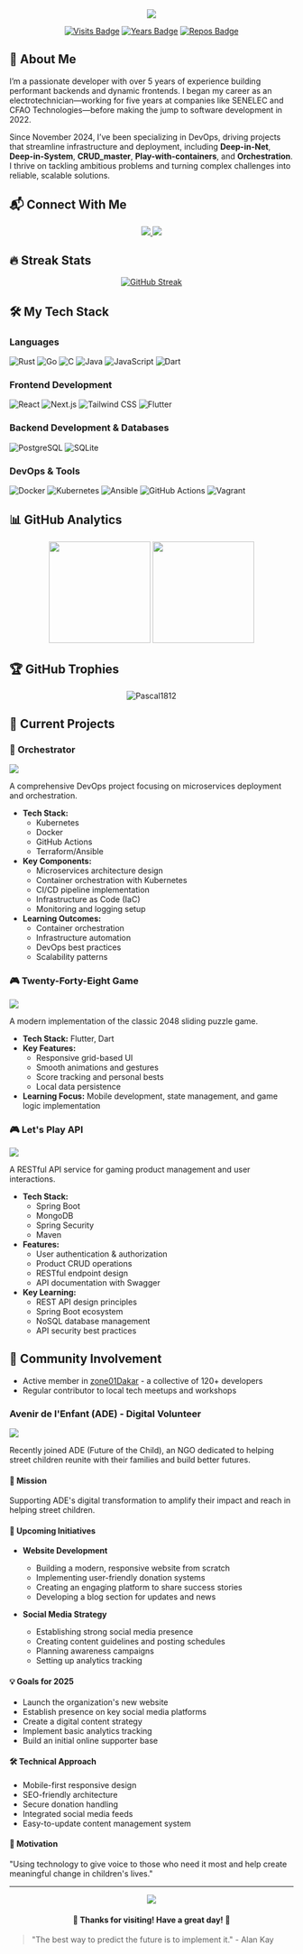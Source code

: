 <div align="center">
  <img src="https://readme-typing-svg.herokuapp.com/?lines=👋+Hi+there!+I'm+Alain+G.+OGOU; Data+ Analyst | Data Scientist Full-Stack+Developer;+Lover&center=true&width=380&height=50">

  [![Visits Badge](https://badges.pufler.dev/visits/Alainogou/Alainogou)](https://badges.pufler.dev)
  [![Years Badge](https://badges.pufler.dev/years/Pascal1812)](https://badges.pufler.dev)
  [![Repos Badge](https://badges.pufler.dev/repos/Pascal1812)](https://badges.pufler.dev)
</div>

## 💫 About Me

I’m a passionate developer with over 5 years of experience building performant backends and dynamic frontends. I began my career as an electrotechnician—working for five years at companies like SENELEC and CFAO Technologies—before making the jump to software development in 2022.

Since November 2024, I’ve been specializing in DevOps, driving projects that streamline infrastructure and deployment, including **Deep-in-Net**, **Deep-in-System**, **CRUD\_master**, **Play-with-containers**, and **Orchestration**. I thrive on tackling ambitious problems and turning complex challenges into reliable, scalable solutions.


## 📬 Connect With Me
<p align="center">
  <a href="https://www.linkedin.com/in/alain-gildas-ogou-08a432250/">
    <img src="https://img.shields.io/badge/-LinkedIn-0077B5?style=for-the-badge&logo=linkedin&logoColor=white"/>
  </a>

  <a href="mailto:alaingildas@gmail.com">
    <img src="https://img.shields.io/badge/-Email-D14836?style=for-the-badge&logo=gmail&logoColor=white"/>
  </a>
</p>

## 🔥 Streak Stats
<div align="center">

  [![GitHub Streak](https://streak-stats.demolab.com?user=Pascal1812&theme=highcontrast&mode=weekly)](https://git.io/streak-stats)

</div>

## 🛠️ My Tech Stack

### Languages
![Rust](https://img.shields.io/badge/-Rust-000000?style=for-the-badge&logo=rust&logoColor=white)
![Go](https://img.shields.io/badge/-Go-00ADD8?style=for-the-badge&logo=go&logoColor=white)
![C](https://img.shields.io/badge/-C-A8B9CC?style=for-the-badge&logo=c&logoColor=white)
![Java](https://img.shields.io/badge/-Java-007396?style=for-the-badge&logo=java&logoColor=white)
![JavaScript](https://img.shields.io/badge/-JavaScript-F7DF1E?style=for-the-badge&logo=javascript&logoColor=black)
![Dart](https://img.shields.io/badge/-Dart-0175C2?style=for-the-badge&logo=dart&logoColor=white)

### Frontend Development
![React](https://img.shields.io/badge/-React-61DAFB?style=for-the-badge&logo=react&logoColor=black)
![Next.js](https://img.shields.io/badge/-Next.js-000000?style=for-the-badge&logo=next.js&logoColor=white)
![Tailwind CSS](https://img.shields.io/badge/-Tailwind_CSS-38B2AC?style=for-the-badge&logo=tailwind-css&logoColor=white)
![Flutter](https://img.shields.io/badge/-Flutter-02569B?style=for-the-badge&logo=flutter&logoColor=white)

### Backend Development & Databases
![PostgreSQL](https://img.shields.io/badge/-PostgreSQL-336791?style=for-the-badge&logo=postgresql&logoColor=white)
![SQLite](https://img.shields.io/badge/-SQLite-003B57?style=for-the-badge&logo=sqlite&logoColor=white)

### DevOps & Tools
![Docker](https://img.shields.io/badge/-Docker-2496ED?style=for-the-badge&logo=docker&logoColor=white)
![Kubernetes](https://img.shields.io/badge/-Kubernetes-326CE5?style=for-the-badge&logo=kubernetes&logoColor=white)
![Ansible](https://img.shields.io/badge/-Ansible-EE0000?style=for-the-badge&logo=ansible&logoColor=white)
![GitHub Actions](https://img.shields.io/badge/-GitHub_Actions-2088FF?style=for-the-badge&logo=github-actions&logoColor=white)
![Vagrant](https://img.shields.io/badge/-Vagrant-1868F2?style=for-the-badge&logo=vagrant&logoColor=white)

## 📊 GitHub Analytics
<p align="center">
  <img height="180em" src="https://github-readme-stats.vercel.app/api?username=Pascal1812&show_icons=true&theme=radical"/>
  <img height="180em" src="https://github-readme-stats.vercel.app/api/top-langs/?username=Pascal1812&layout=compact&theme=radical"/>
</p>

## 🏆 GitHub Trophies
<p align="center">
  <img src="https://github-profile-trophy.vercel.app/?username=Pascal1812&theme=radical&no-frame=true&no-bg=true&margin-w=4" alt="Pascal1812" />
</p>

## 🚀 Current Projects

### 🔄 Orchestrator
<img src="https://img.shields.io/badge/Status-Active-green?style=for-the-badge&logo=kubernetes&logoColor=white"/>

A comprehensive DevOps project focusing on microservices deployment and orchestration.
- **Tech Stack:**
  - Kubernetes
  - Docker
  - GitHub Actions
  - Terraform/Ansible
- **Key Components:**
  - Microservices architecture design
  - Container orchestration with Kubernetes
  - CI/CD pipeline implementation
  - Infrastructure as Code (IaC)
  - Monitoring and logging setup
- **Learning Outcomes:**
  - Container orchestration
  - Infrastructure automation
  - DevOps best practices
  - Scalability patterns


### 🎮 Twenty-Forty-Eight Game
<img src="https://img.shields.io/badge/Status-In%20Progress-yellow?style=for-the-badge&logo=flutter&logoColor=white"/>

A modern implementation of the classic 2048 sliding puzzle game.
- **Tech Stack:** Flutter, Dart
- **Key Features:**
  - Responsive grid-based UI
  - Smooth animations and gestures
  - Score tracking and personal bests
  - Local data persistence
- **Learning Focus:** Mobile development, state management, and game logic implementation

### 🎮 Let's Play API
<img src="https://img.shields.io/badge/Status-Development-blue?style=for-the-badge&logo=spring&logoColor=white"/>

A RESTful API service for gaming product management and user interactions.
- **Tech Stack:**
  - Spring Boot
  - MongoDB
  - Spring Security
  - Maven
- **Features:**
  - User authentication & authorization
  - Product CRUD operations
  - RESTful endpoint design
  - API documentation with Swagger
- **Key Learning:**
  - REST API design principles
  - Spring Boot ecosystem
  - NoSQL database management
  - API security best practices

## 🤝 Community Involvement
- Active member in [zone01Dakar](https://www.zone01dakar.sn/) - a collective of 120+ developers
- Regular contributor to local tech meetups and workshops
### Avenir de l'Enfant (ADE) - Digital Volunteer
<img src="https://img.shields.io/badge/Started-May%202024-brightgreen?style=for-the-badge"/>

Recently joined ADE (Future of the Child), an NGO dedicated to helping street children reunite with their families and build better futures.

#### 🎯 Mission
Supporting ADE's digital transformation to amplify their impact and reach in helping street children.

#### 🚀 Upcoming Initiatives
- **Website Development**
  - Building a modern, responsive website from scratch
  - Implementing user-friendly donation systems
  - Creating an engaging platform to share success stories
  - Developing a blog section for updates and news

- **Social Media Strategy**
  - Establishing strong social media presence
  - Creating content guidelines and posting schedules
  - Planning awareness campaigns
  - Setting up analytics tracking

#### 💡 Goals for 2025
- Launch the organization's new website
- Establish presence on key social media platforms
- Create a digital content strategy
- Implement basic analytics tracking
- Build an initial online supporter base

#### 🛠️ Technical Approach
- Mobile-first responsive design
- SEO-friendly architecture
- Secure donation handling
- Integrated social media feeds
- Easy-to-update content management system

#### 💪 Motivation
"Using technology to give voice to those who need it most and help create meaningful change in children's lives."

---

<div align="center">
  <img src="https://komarev.com/ghpvc/?username=Pascal1812&color=blueviolet&style=flat-square">
  <h4>💝 Thanks for visiting! Have a great day! 💝</h4>
</div>

> "The best way to predict the future is to implement it." - Alan Kay
